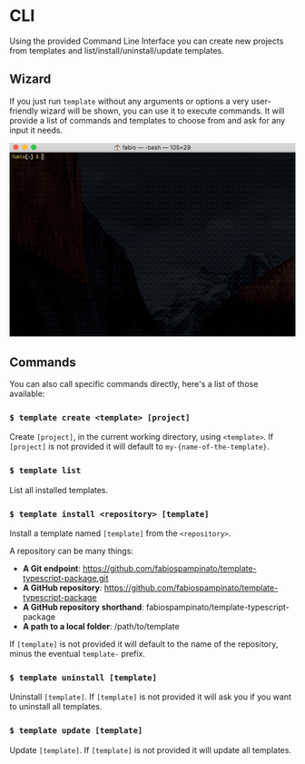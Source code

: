 
# CLI

Using the provided Command Line Interface you can create new projects from templates and list/install/uninstall/update templates.

## Wizard

If you just run `template` without any arguments or options a very user-friendly wizard will be shown, you can use it to execute commands. It will provide a list of commands and templates to choose from and ask for any input it needs.

![Wizard](../resources/wizard.gif)

## Commands

You can also call specific commands directly, here's a list of those available:

### `$ template create <template> [project]`

Create `[project]`, in the current working directory, using `<template>`. If `[project]` is not provided it will default to `my-{name-of-the-template}`.

### `$ template list`

List all installed templates.

### `$ template install <repository> [template]`

Install a template named `[template]` from the `<repository>`.

A repository can be many things:
  - **A Git endpoint**: https://github.com/fabiospampinato/template-typescript-package.git
  - **A GitHub repository**: https://github.com/fabiospampinato/template-typescript-package
  - **A GitHub repository shorthand**: fabiospampinato/template-typescript-package
  - **A path to a local folder**: /path/to/template

If `[template]` is not provided it will default to the name of the repository, minus the eventual `template-` prefix.

### `$ template uninstall [template]`

Uninstall `[template]`. If `[template]` is not provided it will ask you if you want to uninstall all templates.

### `$ template update [template]`

Update `[template]`. If `[template]` is not provided it will update all templates.
